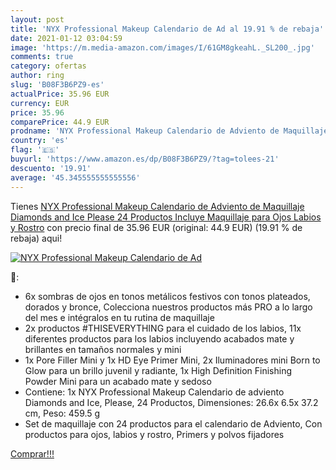 ```yaml
---
layout: post
title: 'NYX Professional Makeup Calendario de Ad al 19.91 % de rebaja'
date: 2021-01-12 03:04:59
image: 'https://m.media-amazon.com/images/I/61GM8gkeahL._SL200_.jpg'
comments: true
category: ofertas
author: ring
slug: 'B08F3B6PZ9-es'
actualPrice: 35.96 EUR
currency: EUR
price: 35.96
comparePrice: 44.9 EUR
prodname: 'NYX Professional Makeup Calendario de Adviento de Maquillaje Diamonds and Ice  Please  24 Productos  Incluye Maquillaje para Ojos  Labios y Rostro'
country: 'es'
flag: '🇪🇸'
buyurl: 'https://www.amazon.es/dp/B08F3B6PZ9/?tag=tolees-21'
descuento: '19.91'
average: '45.345555555555556'
---
```


Tienes [NYX Professional Makeup Calendario de Adviento de Maquillaje Diamonds and Ice  Please  24 Productos  Incluye Maquillaje para Ojos  Labios y Rostro](https://www.amazon.es/dp/B08F3B6PZ9/?tag=tolees-21) con precio final de  35.96 EUR (original: 44.9 EUR) (19.91 %  de rebaja) aqui!

[![NYX Professional Makeup Calendario de Ad](https://m.media-amazon.com/images/I/61GM8gkeahL._SL200_.jpg)](https://www.amazon.es/dp/B08F3B6PZ9/?tag=tolees-21)

🔎:

- 6x sombras de ojos en tonos metálicos festivos con tonos plateados, dorados y bronce, Colecciona nuestros productos más PRO a lo largo del mes e intégralos en tu rutina de maquillaje
- 2x productos #THISEVERYTHING para el cuidado de los labios, 11x diferentes productos para los labios incluyendo acabados mate y brillantes en tamaños normales y mini
- 1x Pore Filler Mini y 1x HD Eye Primer Mini, 2x Iluminadores mini Born to Glow para un brillo juvenil y radiante, 1x High Definition Finishing Powder Mini para un acabado mate y sedoso
- Contiene: 1x NYX Professional Makeup Calendario de adviento Diamonds and Ice, Please, 24 Productos, Dimensiones: 26.6x 6.5x 37.2 cm, Peso: 459.5 g
- Set de maquillaje con 24 productos para el calendario de Adviento, Con productos para ojos, labios y rostro, Primers y polvos fijadores

[Comprar!!!](https://www.amazon.es/dp/B08F3B6PZ9/?tag=tolees-21)
